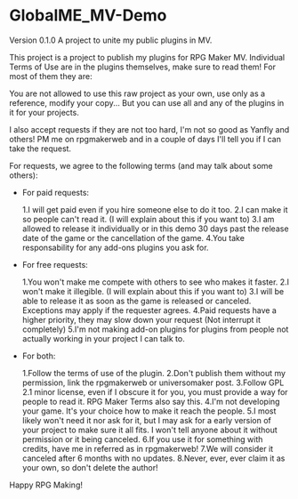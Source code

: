# GlobalME_MV-Demo
Version 0.1.0
A project to unite my public plugins in MV.


This project is a project to publish my plugins for RPG Maker MV. Individual Terms of Use are in the plugins themselves, make sure to read them! For most of them they are:


You are not allowed to use this raw project as your own, use only as a reference, modify your copy... But you can use all and any of the plugins in it for your projects.


I also accept requests if they are not too hard, I'm not so good as Yanfly and others! PM me on rpgmakerweb and in a couple of days I'll tell you if I can take the request.


For requests, we agree to the following terms (and may talk about some others):


- For paid requests:

	1.I will get paid even if you hire someone else to do it too.
	2.I can make it so people can't read it. (I will explain about this if you want to)
	3.I am allowed to release it individually or in this demo 30 days past the release date of the game or the cancellation of the game.
	4.You take responsability for any add-ons plugins you ask for.


- For free requests:

	1.You won't make me compete with others to see who makes it faster.
	2.I won't make it illegible. (I will explain about this if you want to)
	3.I will be able to release it as soon as the game is released or canceled. Exceptions may apply if the requester agrees.
	4.Paid requests have a higher priority, they may slow down your request (Not interrupt it completely)
	5.I'm not making add-on plugins for plugins from people not actually working in your project I can talk to.


- For both:

	1.Follow the terms of use of the plugin.
	2.Don't publish them without my permission, link the rpgmakerweb or universomaker post.
	3.Follow GPL 2.1 minor license, even if I obscure it for you, you must provide a way for people to read it. RPG Maker Terms also say this.
	4.I'm not developing your game. It's your choice how to make it reach the people.
	5.I most likely won't need it nor ask for it, but I may ask for a early version of your project to make sure it all fits. I won't tell anyone about it without permission or it being canceled.
	6.If you use it for something with credits, have me in referred as in rpgmakerweb!
	7.We will consider it canceled after 6 months with no updates.
	8.Never, ever, ever claim it as your own, so don't delete the author!


Happy RPG Making!
